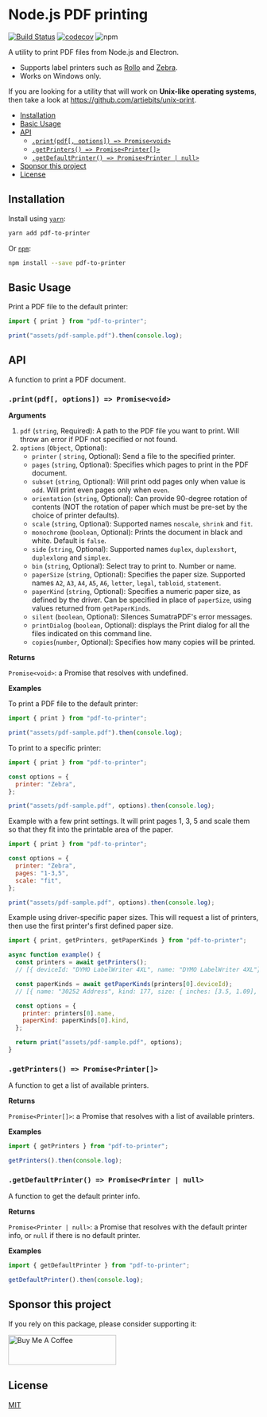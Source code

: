 # Node.js PDF printing

[![Build Status](https://api.cirrus-ci.com/github/artiebits/pdf-to-printer.svg)](https://cirrus-ci.com/github/artiebits/pdf-to-printer)
[![codecov](https://codecov.io/gh/artiebits/pdf-to-printer/branch/master/graph/badge.svg)](https://codecov.io/gh/artiebits/pdf-to-printer)
![npm](https://img.shields.io/npm/dw/pdf-to-printer)

A utility to print PDF files from Node.js and Electron.

- Supports label printers such as [Rollo](https://www.rolloprinter.com/)
  and [Zebra](https://www.zebra.com/us/en/products/printers.html).
- Works on Windows only.

If you are looking for a utility that will work on **Unix-like operating systems**, then take a look
at https://github.com/artiebits/unix-print.

<!-- START doctoc generated TOC please keep comment here to allow auto update -->
<!-- DON'T EDIT THIS SECTION, INSTEAD RE-RUN doctoc TO UPDATE -->

- [Installation](#installation)
- [Basic Usage](#basic-usage)
- [API](#api)
  - [`.print(pdf[, options]) => Promise<void>`](#printpdf-options--promisevoid)
  - [`.getPrinters() => Promise<Printer[]>`](#getprinters--promiseprinter)
  - [`.getDefaultPrinter() => Promise<Printer | null>`](#getdefaultprinter--promiseprinter--null)
- [Sponsor this project](#sponsor-this-project)
- [License](#license)

<!-- END doctoc generated TOC please keep comment here to allow auto update -->

## Installation

Install using [`yarn`](https://yarnpkg.com/):

```bash
yarn add pdf-to-printer
```

Or [`npm`](https://www.npmjs.com/):

```bash
npm install --save pdf-to-printer
```

## Basic Usage

Print a PDF file to the default printer:

```javascript
import { print } from "pdf-to-printer";

print("assets/pdf-sample.pdf").then(console.log);
```

## API

A function to print a PDF document.

### `.print(pdf[, options]) => Promise<void>`

**Arguments**

1. `pdf` (`string`, Required): A path to the PDF file you want to print. Will throw an error if PDF not specified or not found.
2. `options` (`Object`, Optional):
   - `printer` ( `string`, Optional): Send a file to the specified printer.
   - `pages` (`string`, Optional): Specifies which pages to print in the PDF document.
   - `subset` (`string`, Optional): Will print odd pages only when value is `odd`. Will print even pages only when `even`.
   - `orientation` (`string`, Optional): Can provide 90-degree rotation of contents (NOT the rotation of paper which must be pre-set by the choice of printer defaults).
   - `scale` (`string`, Optional): Supported names `noscale`, `shrink` and `fit`.
   - `monochrome` (`boolean`, Optional): Prints the document in black and white. Default is `false`.
   - `side` (`string`, Optional): Supported names `duplex`, `duplexshort`, `duplexlong` and `simplex`.
   - `bin` (`string`, Optional): Select tray to print to. Number or name.
   - `paperSize` (`string`, Optional): Specifies the paper size. Supported names `A2`, `A3`, `A4`, `A5`, `A6`, `letter`, `legal`, `tabloid`, `statement`.
   - `paperKind` (`string`, Optional): Specifies a numeric paper size, as defined by the driver. Can be specified in place of `paperSize`, using values returned from `getPaperKinds`.
   - `silent` (`boolean`, Optional): Silences SumatraPDF's error messages.
   - `printDialog` (`boolean`, Optional): displays the Print dialog for all the files indicated on this command line.
   - `copies`(`number`, Optional): Specifies how many copies will be printed.

**Returns**

`Promise<void>`: a Promise that resolves with undefined.

**Examples**

To print a PDF file to the default printer:

```javascript
import { print } from "pdf-to-printer";

print("assets/pdf-sample.pdf").then(console.log);
```

To print to a specific printer:

```javascript
import { print } from "pdf-to-printer";

const options = {
  printer: "Zebra",
};

print("assets/pdf-sample.pdf", options).then(console.log);
```

Example with a few print settings. It will print pages 1, 3, 5 and scale them so that they fit into the printable area of the paper.

```javascript
import { print } from "pdf-to-printer";

const options = {
  printer: "Zebra",
  pages: "1-3,5",
  scale: "fit",
};

print("assets/pdf-sample.pdf", options).then(console.log);
```

Example using driver-specific paper sizes. This will request a list of printers, then use the first printer's first defined paper size.

```javascript
import { print, getPrinters, getPaperKinds } from "pdf-to-printer";

async function example() {
  const printers = await getPrinters();
  // [{ deviceId: "DYMO LabelWriter 4XL", name: "DYMO LabelWriter 4XL"}, ...]

  const paperKinds = await getPaperKinds(printers[0].deviceId);
  // [{ name: "30252 Address", kind: 177, size: { inches: [3.5, 1.09], mm: [88.9, 27.69] }}, ...]

  const options = {
    printer: printers[0].name,
    paperKind: paperKinds[0].kind,
  };

  return print("assets/pdf-sample.pdf", options);
}
```

### `.getPrinters() => Promise<Printer[]>`

A function to get a list of available printers.

**Returns**

`Promise<Printer[]>`: a Promise that resolves with a list of available printers.

**Examples**

```javascript
import { getPrinters } from "pdf-to-printer";

getPrinters().then(console.log);
```

### `.getDefaultPrinter() => Promise<Printer | null>`

A function to get the default printer info.

**Returns**

`Promise<Printer | null>`: a Promise that resolves with the default printer info, or `null` if there is no default printer.

**Examples**

```javascript
import { getDefaultPrinter } from "pdf-to-printer";

getDefaultPrinter().then(console.log);
```

## Sponsor this project

If you rely on this package, please consider supporting it:

<a href="https://www.buymeacoffee.com/artiebits" target="_blank"><img src="https://cdn.buymeacoffee.com/buttons/v2/default-yellow.png" alt="Buy Me A Coffee" style="height: 60px !important;width: 217px !important;" ></a>

## License

[MIT](LICENSE)
